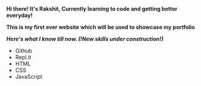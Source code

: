 **Hi there! It's Rakshit, Currently learning to code and getting better everyday!**

**This is my first ever website which will be used to showcase my portfolio**

***Here's what I know till now. (!New skills under construction!)***
- Github
- Repl.it
- HTML
- CSS
- JavaScript